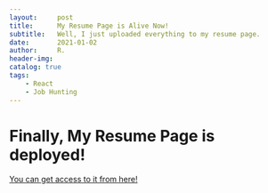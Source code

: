 ```yaml
---
layout:     post
title:      My Resume Page is Alive Now! 
subtitle:   Well, I just uploaded everything to my resume page.
date:       2021-01-02
author:     R.
header-img: 
catalog: true
tags:
    - React
    - Job Hunting
---
```


# Finally, My Resume Page is deployed!
[You can get access to it from here! ](https://ricky-j-li.github.io/resume-page/#home)

